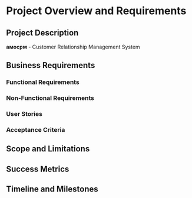 
# Project Overview and Requirements

## Project Description
**амосрм** - Customer Relationship Management System

## Business Requirements

### Functional Requirements

### Non-Functional Requirements

### User Stories

### Acceptance Criteria

## Scope and Limitations

## Success Metrics

## Timeline and Milestones

